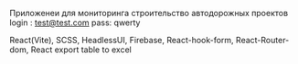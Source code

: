 Приложенеи для мониторинга строительство автодорожных проектов
login : test@test.com
pass: qwerty

React(Vite), SCSS, HeadlessUI, Firebase, React-hook-form, React-Router-dom, React export table to excel
